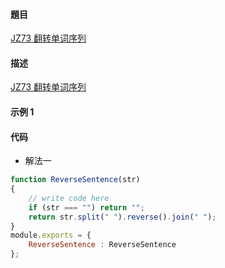 #### 題目

[JZ73 翻转单词序列](https://www.nowcoder.com/practice/3194a4f4cf814f63919d0790578d51f3?tpId=13&tqId=23287&ru=/ta/coding-interviews&qru=/ta/coding-interviews/question-ranking)

#### 描述

[JZ73 翻转单词序列](https://www.nowcoder.com/practice/3194a4f4cf814f63919d0790578d51f3?tpId=13&tqId=23287&ru=/ta/coding-interviews&qru=/ta/coding-interviews/question-ranking)

#### 示例 1


#### 代码

- 解法一

```js
function ReverseSentence(str)
{
    // write code here
    if (str === "") return "";
    return str.split(" ").reverse().join(" ");
}
module.exports = {
    ReverseSentence : ReverseSentence
};
```
